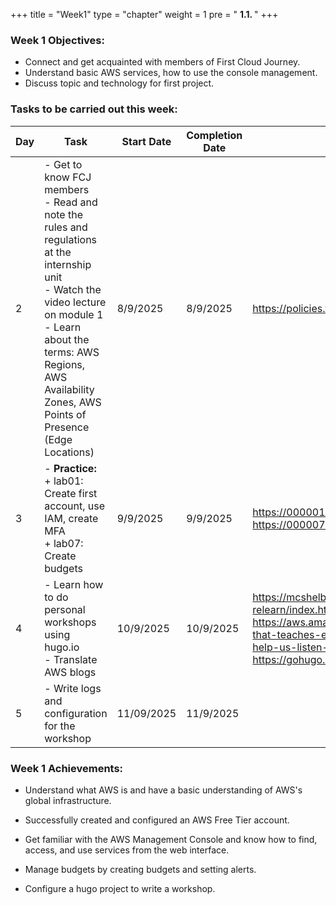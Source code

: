 +++
title = "Week1"
type = "chapter"
weight = 1
pre = " <b> 1.1. </b> "
+++

### Week 1 Objectives:

* Connect and get acquainted with members of First Cloud Journey.
* Understand basic AWS services, how to use the console management.
* Discuss topic and technology for first project.

### Tasks to be carried out this week:
| Day |Task| Start Date | Completion Date | Reference Material|
| --- | ------------------------------------------------------------------------------------------------------------------------------------------------------------------------------------------------------ | ---------- | --------------- | ----------------------------------------- |
|2| - Get to know FCJ members <br> - Read and note the rules and regulations at the internship unit <br> - Watch the video lecture on module 1 <br> - Learn about the terms: AWS Regions, AWS Availability Zones, AWS Points of Presence (Edge Locations) | 8/9/2025 | 8/9/2025 | <https://policies.fcjuni.com/>
|3| - **Practice:** <br>+ lab01: Create first account, use IAM, create MFA <br> + lab07: Create budgets | 9/9/2025 | 9/9/2025 | <https://000001.awsstudygroup.com/vi/> <https://000007.awsstudygroup.com/vi/> |
|4 | - Learn how to do personal workshops using hugo.io <br> - Translate AWS blogs |  10/9/2025 | 10/9/2025|  <https://mcshelby.github.io/hugo-theme-relearn/index.html> <https://aws.amazon.com/blogs/startups/technology-that-teaches-empathy-how-mpathic-uses-ai-to-help-us-listen-to-each-other/> <https://gohugo.io/getting-started/quick-start/>|
|5| - Write logs and configuration for the workshop | 11/09/2025 | 11/9/2025 |  |



### Week 1 Achievements:

* Understand what AWS is and have a basic understanding of AWS's global infrastructure.

* Successfully created and configured an AWS Free Tier account.

* Get familiar with the AWS Management Console and know how to find, access, and use services from the web interface.

* Manage budgets by creating budgets and setting alerts.

* Configure a hugo project to write a workshop.
